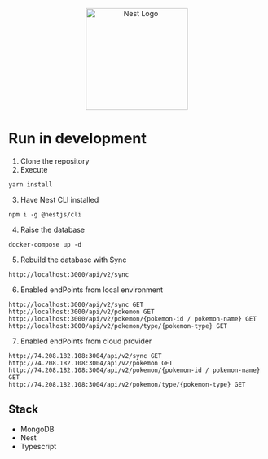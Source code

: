 <p align="center">
  <a href="http://nestjs.com/" target="blank"><img src="https://nestjs.com/img/logo-small.svg" width="200" alt="Nest Logo" /></a>
</p>

# Run in development

1. Clone the repository
2. Execute
```
yarn install
```
3. Have Nest CLI installed
```
npm i -g @nestjs/cli
```

4. Raise the database
```
docker-compose up -d
```

5. Rebuild the database with Sync
```
http://localhost:3000/api/v2/sync
```

6. Enabled endPoints from local environment
```
http://localhost:3000/api/v2/sync GET
http://localhost:3000/api/v2/pokemon GET
http://localhost:3000/api/v2/pokemon/{pokemon-id / pokemon-name} GET
http://localhost:3000/api/v2/pokemon/type/{pokemon-type} GET
```

7. Enabled endPoints from cloud provider
```
http://74.208.182.108:3004/api/v2/sync GET
http://74.208.182.108:3004/api/v2/pokemon GET
http://74.208.182.108:3004/api/v2/pokemon/{pokemon-id / pokemon-name} GET
http://74.208.182.108:3004/api/v2/pokemon/type/{pokemon-type} GET
```

## Stack
* MongoDB
* Nest
* Typescript